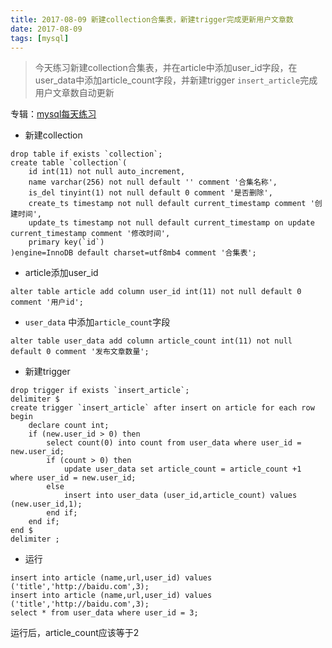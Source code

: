 ```yaml
---
title: 2017-08-09 新建collection合集表，新建trigger完成更新用户文章数
date: 2017-08-09
tags: [mysql]
---
```


> 今天练习新建collection合集表，并在article中添加user_id字段，在user_data中添加article_count字段，并新建trigger ```insert_article```完成用户文章数自动更新

专辑：[mysql每天练习](/?p=/doc/mysql/mysql_daily.md)


- 新建collection
```mysql
drop table if exists `collection`;
create table `collection`(
	id int(11) not null auto_increment,
	name varchar(256) not null default '' comment '合集名称',
	is_del tinyint(1) not null default 0 comment '是否删除',
	create_ts timestamp not null default current_timestamp comment '创建时间',
	update_ts timestamp not null default current_timestamp on update current_timestamp comment '修改时间',
	primary key(`id`)
)engine=InnoDB default charset=utf8mb4 comment '合集表';
```
- article添加user_id
```mysql
alter table article add column user_id int(11) not null default 0 comment '用户id';
```
- ```user_data``` 中添加```article_count```字段
```mysql
alter table user_data add column article_count int(11) not null default 0 comment '发布文章数量';
```
- 新建trigger
```mysql
drop trigger if exists `insert_article`;
delimiter $
create trigger `insert_article` after insert on article for each row 
begin
	declare count int;
	if (new.user_id > 0) then
		select count(0) into count from user_data where user_id = new.user_id;
		if (count > 0) then
			update user_data set article_count = article_count +1 where user_id = new.user_id;
		else
			insert into user_data (user_id,article_count) values (new.user_id,1);
		end if;
	end if;
end $
delimiter ;
```
- 运行
```mysql
insert into article (name,url,user_id) values ('title','http://baidu.com',3);
insert into article (name,url,user_id) values ('title','http://baidu.com',3);
select * from user_data where user_id = 3;
```
运行后，article_count应该等于2

